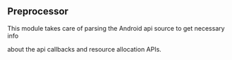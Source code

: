 ## Preprocessor

This module takes care of parsing the Android api source to get necessary info 

about the api callbacks and resource allocation APIs.
